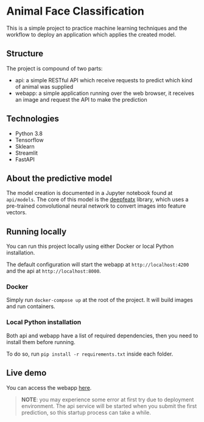 # Animal Face Classification

This is a simple project to practice machine learning techniques and the workflow to deploy an application which applies the created model.

## Structure

The project is compound of two parts:

* api: a simple RESTful API which receive requests to predict which kind of animal was supplied
* webapp: a simple application running over the web browser, it receives an image and request the API to make the prediction

## Technologies

* Python 3.8
* Tensorflow
* Sklearn
* Streamlit
* FastAPI

## About the predictive model

The model creation is documented in a Jupyter notebook found at `api/models`.
The core of this model is the [deepfeatx](https://github.com/wittmannf/deepfeatx) library, which uses a pre-trained convolutional neural network to convert images into feature vectors.


## Running locally

You can run this project locally using either Docker or local Python installation.

The default configuration will start the webapp at `http://localhost:4200` and the api at `http://localhost:8000`.

### Docker

Simply run `docker-compose up` at the root of the project. It will build images and run containers.

### Local Python installation

Both api and webapp have a list of required dependencies, then you need to install them before running.

To do so, run `pip install -r requirements.txt` inside each folder.


## Live demo

You can access the webapp [here](http://animal-face-classification.herokuapp.com/).

> **NOTE**: you may experience some error at first try due to deployment environment. The api service will be started when you submit the first prediction, so this startup process can take a while.
